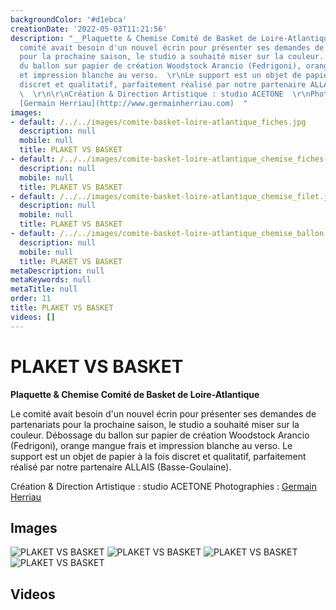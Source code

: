 ```yaml
---
backgroundColor: '#d1ebca'
creationDate: '2022-05-03T11:21:56'
description: "__Plaquette & Chemise Comité de Basket de Loire-Atlantique__\r\n\r\nLe
  comité avait besoin d'un nouvel écrin pour présenter ses demandes de partenariats
  pour la prochaine saison, le studio a souhaité miser sur la couleur.  \r\nDébossage
  du ballon sur papier de création Woodstock Arancio (Fedrigoni), orange mangue frais
  et impression blanche au verso.  \r\nLe support est un objet de papier à la fois
  discret et qualitatif, parfaitement réalisé par notre partenaire ALLAIS (Basse-Goulaine).
  \  \r\n\r\nCréation & Direction Artistique : studio ACETONE  \r\nPhotographies :
  [Germain Herriau](http://www.germainherriau.com)  "
images:
- default: /../../images/comite-basket-loire-atlantique_fiches.jpg
  description: null
  mobile: null
  title: PLAKET VS BASKET
- default: /../../images/comite-basket-loire-atlantique_chemise_fiches-coueurs.jpg
  description: null
  mobile: null
  title: PLAKET VS BASKET
- default: /../../images/comite-basket-loire-atlantique_chemise_filet.jpg
  description: null
  mobile: null
  title: PLAKET VS BASKET
- default: /../../images/comite-basket-loire-atlantique_chemise_ballon.jpg
  description: null
  mobile: null
  title: PLAKET VS BASKET
metaDescription: null
metaKeywords: null
metaTitle: null
order: 11
title: PLAKET VS BASKET
videos: []
---
```


# PLAKET VS BASKET

__Plaquette & Chemise Comité de Basket de Loire-Atlantique__

Le comité avait besoin d'un nouvel écrin pour présenter ses demandes de partenariats pour la prochaine saison, le studio a souhaité miser sur la couleur.
Débossage du ballon sur papier de création Woodstock Arancio (Fedrigoni), orange mangue frais et impression blanche au verso.
Le support est un objet de papier à la fois discret et qualitatif, parfaitement réalisé par notre partenaire ALLAIS (Basse-Goulaine).

Création & Direction Artistique : studio ACETONE
Photographies : [Germain Herriau](http://www.germainherriau.com)

## Images

![PLAKET VS BASKET](/../../images/comite-basket-loire-atlantique_fiches.jpg)
![PLAKET VS BASKET](/../../images/comite-basket-loire-atlantique_chemise_fiches-coueurs.jpg)
![PLAKET VS BASKET](/../../images/comite-basket-loire-atlantique_chemise_filet.jpg)
![PLAKET VS BASKET](/../../images/comite-basket-loire-atlantique_chemise_ballon.jpg)

## Videos
